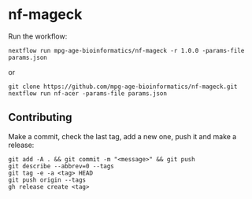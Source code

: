 # nf-mageck

Run the workflow:
```
nextflow run mpg-age-bioinformatics/nf-mageck -r 1.0.0 -params-file params.json
```
or
```
git clone https://github.com/mpg-age-bioinformatics/nf-mageck.git
nextflow run nf-acer -params-file params.json
```

## Contributing

Make a commit, check the last tag, add a new one, push it and make a release:
```
git add -A . && git commit -m "<message>" && git push
git describe --abbrev=0 --tags
git tag -e -a <tag> HEAD
git push origin --tags
gh release create <tag>
```
